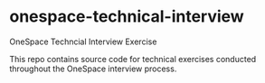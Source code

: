 # onespace-technical-interview

OneSpace Techncial Interview Exercise

This repo contains source code for technical exercises conducted throughout the OneSpace interview process.

